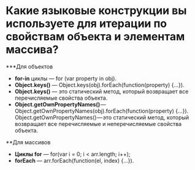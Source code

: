 Какие языковые конструкции вы используете для итерации по свойствам объекта и элементам массива?
=====================

***Для объектов

* **for-in** циклы — for (var property in obj).
* **Object.keys()** — Object.keys(obj).forEach(function(property) {…}).
* **Object.keys()** — это статический метод, который возвращает все перечисляемые свойства объекта.
* **Object.getOwnPropertyNames()** — Object.getOwnPropertyNames(obj).forEach(function(property) {…}). Object.getOwnPropertyNames() — это статический метод, который возвращает все перечисляемые и неперечисляемые свойства объекта.

**Для массивов

* **Циклы for** — for(var i = 0; i < arr.length; i++);
* **forEach** — arr.forEach(function(el, index) {…}).
